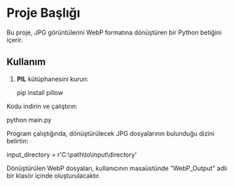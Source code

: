 # Proje Başlığı

Bu proje, JPG görüntülerini WebP formatına dönüştüren bir Python betiğini içerir.

## Kullanım

1. **PIL** kütüphanesini kurun:

   pip install pillow


Kodu indirin ve çalıştırın:

python main.py

Program çalıştığında, dönüştürülecek JPG dosyalarının bulunduğu dizini belirtin:

input_directory = r'C:\path\to\input\directory'


Dönüştürülen WebP dosyaları, kullanıcının masaüstünde "WebP_Output" adlı bir klasör içinde oluşturulacaktır.
